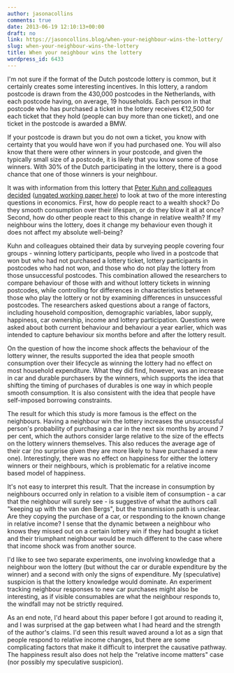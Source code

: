 ```yaml
---
author: jasonacollins
comments: true
date: 2013-06-19 12:10:13+00:00
draft: no
link: https://jasoncollins.blog/when-your-neighbour-wins-the-lottery/
slug: when-your-neighbour-wins-the-lottery
title: When your neighbour wins the lottery
wordpress_id: 6433
---
```


I'm not sure if the format of the Dutch postcode lottery is common, but it certainly creates some interesting incentives. In this lottery, a random postcode is drawn from the 430,000 postcodes in the Netherlands, with each postcode having, on average, 19 households. Each person in that postcode who has purchased a ticket in the lottery receives €12,500 for each ticket that they hold (people can buy more than one ticket), and one ticket in the postcode is awarded a BMW.

If your postcode is drawn but you do not own a ticket, you know with certainty that you would have won if you had purchased one. You will also know that there were other winners in your postcode, and given the typically small size of a postcode, it is likely that you know some of those winners. With 30% of the Dutch participating in the lottery, there is a good chance that one of those winners is your neighbour.

It was with information from this lottery that [Peter Kuhn and colleagues decided](http://doi.org/10.1257/aer.101.5.2226) ([ungated working paper here](http://ftp.iza.org/dp4950.pdf)) to look at two of the more interesting questions in economics. First, how do people react to a wealth shock? Do they smooth consumption over their lifespan, or do they blow it all at once? Second, how do other people react to this change in relative wealth? If my neighbour wins the lottery, does it change my behaviour even though it does not affect my absolute well-being?

Kuhn and colleagues obtained their data by surveying people covering four groups - winning lottery participants, people who lived in a postcode that won but who had not purchased a lottery ticket, lottery participants in postcodes who had not won, and those who do not play the lottery from those unsuccessful postcodes. This combination allowed the researchers to compare behaviour of those with and without lottery tickets in winning postcodes, while controlling for differences in characteristics between those who play the lottery or not by examining differences in unsuccessful postcodes. The researchers asked questions about a range of factors, including household composition, demographic variables, labor supply, happiness, car ownership, income and lottery participation. Questions were asked about both current behaviour and behaviour a year earlier, which was intended to capture behaviour six months before and after the lottery result.

On the question of how the income shock affects the behaviour of the lottery winner, the results supported the idea that people smooth consumption over their lifecycle as winning the lottery had no effect on most household expenditure. What they did find, however, was an increase in car and durable purchasers by the winners, which supports the idea that shifting the timing of purchases of durables is one way in which people smooth consumption. It is also consistent with the idea that people have self-imposed borrowing constraints.

The result for which this study is more famous is the effect on the neighbours. Having a neighbour win the lottery increases the unsuccessful person's probability of purchasing a car in the next six months by around 7 per cent, which the authors consider large relative to the size of the effects on the lottery winners themselves. This also reduces the average age of their car (no surprise given they are more likely to have purchased a new one). Interestingly, there was no effect on happiness for either the lottery winners or their neighbours, which is problematic for a relative income based model of happiness.

It's not easy to interpret this result. That the increase in consumption by neighbours occurred only in relation to a visible item of consumption - a car that the neighbour will surely see - is suggestive of what the authors call "keeping up with the van den Bergs", but the transmission path is unclear. Are they copying the purchase of a car, or responding to the known change in relative income? I sense that the dynamic between a neighbour who knows they missed out on a certain lottery win if they had bought a ticket and their triumphant neighbour would be much different to the case where that income shock was from another source.

I'd like to see two separate experiments, one involving knowledge that a neighbour won the lottery (but without the car or durable expenditure by the winner) and a second with only the signs of expenditure. My (speculative) suspicion is that the lottery knowledge would dominate. An experiment tracking neighbour responses to new car purchases might also be interesting, as if visible consumables are what the neighbour responds to, the windfall may not be strictly required.

As an end note, I'd heard about this paper before I got around to reading it, and I was surprised at the gap between what I had heard and the strength of the author's claims. I'd seen this result waved around a lot as a sign that people respond to relative income changes, but there are some complicating factors that make it difficult to interpret the causative pathway. The happiness result also does not help the "relative income matters" case (nor possibly my speculative suspicion).
